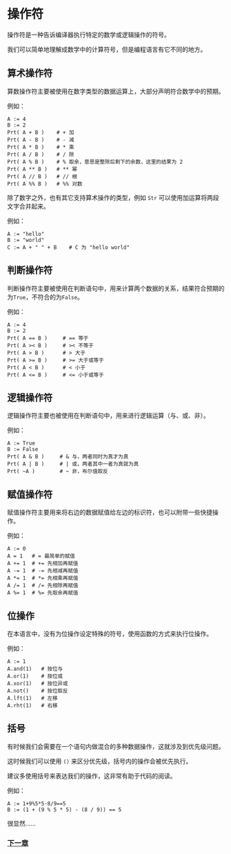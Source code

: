 # 操作符
操作符是一种告诉编译器执行特定的数学或逻辑操作的符号。

我们可以简单地理解成数学中的计算符号，但是编程语言有它不同的地方。

## 算术操作符
算数操作符主要被使用在数字类型的数据运算上，大部分声明符合数学中的预期。

例如：
```
A := 4
B := 2
Prt( A + B )    # + 加
Prt( A - B )    # - 减
Prt( A * B )    # * 乘
Prt( A / B )    # / 除
Prt( A % B )    # % 取余，意思是整除后剩下的余数，这里的结果为 2 
Prt( A ** B )   # ** 幂
Prt( A // B )   # // 根
Prt( A %% B )   # %% 对数
```
除了数字之外，也有其它支持算术操作的类型，例如 `Str` 可以使用加运算将两段文字合并起来。

例如：
```
A := "hello"
B := "world"
C := A + " " + B    # C 为 "hello world"
```
## 判断操作符
判断操作符主要被使用在判断语句中，用来计算两个数据的关系，结果符合预期的为`True`，不符合的为`False`。

例如：
```
A := 4
B := 2
Prt( A == B )     # == 等于
Prt( A >< B )     # >< 不等于
Prt( A > B )      # > 大于
Prt( A >= B )     # >= 大于或等于
Prt( A < B )      # < 小于
Prt( A <= B )     # <= 小于或等于
```
## 逻辑操作符
逻辑操作符主要也被使用在判断语句中，用来进行逻辑运算（与、或、非）。

例如：
```
A := True
B := False
Prt( A & B )     # & 与，两者同时为真才为真
Prt( A | B )     # | 或，两者其中一者为真就为真
Prt( ~A )        # ~ 非，布尔值取反
```
## 赋值操作符
赋值操作符主要用来将右边的数据赋值给左边的标识符，也可以附带一些快捷操作。

例如：
```
A := 0
A = 1   # = 最简单的赋值
A += 1  # += 先相加再赋值
A -= 1  # -= 先相减再赋值
A *= 1  # *= 先相乘再赋值
A /= 1  # /= 先相除再赋值 
A %= 1  # %= 先取余再赋值
```
## 位操作
在本语言中，没有为位操作设定特殊的符号，使用函数的方式来执行位操作。

例如：
```
A := 1
A.and(1)   # 按位与
A.or(1)    # 按位或
A.xor(1)   # 按位异或
A.not()    # 按位取反
A.lft(1)   # 左移
A.rht(1)   # 右移
```
## 括号
有时候我们会需要在一个语句内做混合的多种数据操作，这就涉及到优先级问题。

这时候我们可以使用 `()` 来区分优先级，括号内的操作会被优先执行。

建议多使用括号来表达我们的操作，这非常有助于代码的阅读。

例如：
```
A := 1+9%5*5-8/9==5
B := (1 + (9 % 5 * 5) - (8 / 9)) == 5
```
很显然……

### [下一章](collection-type.md)